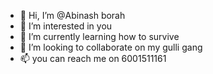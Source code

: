- 👋 Hi, I’m @Abinash borah 
- 👀 I’m interested in you 
- 🌱 I’m currently learning how to survive 
- 💞️ I’m looking to collaborate on my gulli gang 
- 📫 you can reach me on 6001511161

<!---
Abinashx/Abinashx is a ✨ special ✨ repository because its `README.md` (this file) appears on your GitHub profile.
You can click the Preview link to take a look at your changes.
--->
